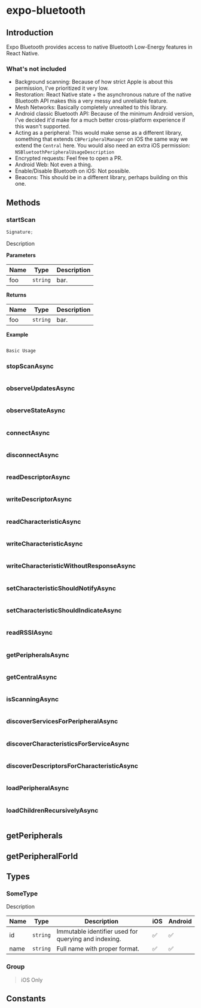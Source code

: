# expo-bluetooth

## Introduction

Expo Bluetooth provides access to native Bluetooth Low-Energy features in React Native.

### What's not included

- Background scanning: Because of how strict Apple is about this permission, I've prioritized it very low.
- Restoration: React Native state + the asynchronous nature of the native Bluetooth API makes this a very messy and unreliable feature.
- Mesh Networks: Basically completely unrealted to this library.
- Android classic Bluetooth API: Because of the minimum Android version, I've decided it'd make for a much better cross-platform experience if this wasn't supported.
- Acting as a peripheral: This would make sense as a different library, something that extends `CBPeripheralManager` on iOS the same way we extend the `Central` here. You would also need an extra iOS permission: `NSBluetoothPeripheralUsageDescription`
- Encrypted requests: Feel free to open a PR.
- Android Web: Not even a thing.
- Enable/Disable Bluetooth on iOS: Not possible.
- Beacons: This should be in a different library, perhaps building on this one.

## Methods

### startScan

```js
Signature;
```

Description

**Parameters**

| Name | Type     | Description |
| ---- | -------- | ----------- |
| foo  | `string` | bar.        |

**Returns**

| Name | Type     | Description |
| ---- | -------- | ----------- |
| foo  | `string` | bar.        |

**Example**

```js

Basic Usage

```

### stopScanAsync

```js
```

### observeUpdatesAsync

```js
```

### observeStateAsync

```js
```

### connectAsync

```js
```

### disconnectAsync

```js
```

### readDescriptorAsync

```js
```

### writeDescriptorAsync

```js
```

### readCharacteristicAsync

```js
```

### writeCharacteristicAsync

```js
```

### writeCharacteristicWithoutResponseAsync

```js
```

### setCharacteristicShouldNotifyAsync

```js
```

### setCharacteristicShouldIndicateAsync

```js
```

### readRSSIAsync

```js
```

### getPeripheralsAsync

```js
```

### getCentralAsync

```js
```

### isScanningAsync

```js
```

### discoverServicesForPeripheralAsync

```js
```

### discoverCharacteristicsForServiceAsync

```js
```

### discoverDescriptorsForCharacteristicAsync

```js
```

### loadPeripheralAsync

```js
```

### loadChildrenRecursivelyAsync

```js
```

## getPeripherals

## getPeripheralForId

## Types

### SomeType

Description

| Name | Type     | Description                                          | iOS | Android |
| ---- | -------- | ---------------------------------------------------- | --- | ------- |
| id   | `string` | Immutable identifier used for querying and indexing. | ✅  | ✅      |
| name | `string` | Full name with proper format.                        | ✅  | ✅      |

### Group

> iOS Only

## Constants
